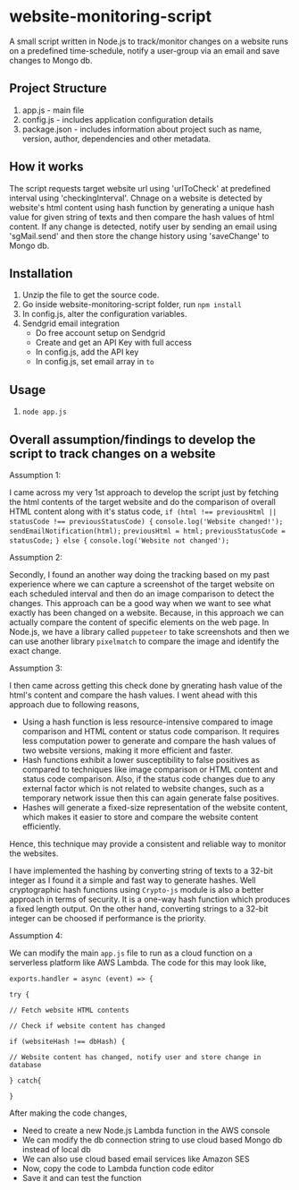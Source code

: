 # website-monitoring-script

A small script written in Node.js to track/monitor changes on a website runs on a predefined time-schedule, notify a user-group via an email and save changes to Mongo db.


## Project Structure

1. app.js - main file 
2. config.js - includes application configuration details
3. package.json - includes information about project such as name, version, author, dependencies and other metadata.

## How it works

The script requests target website url using 'urlToCheck' at predefined interval using 'checkingInterval'. Chnage on a website is detected by website's html content using hash function by generating a unique hash value for given string of texts and then compare the hash values of html content. If any change is detected, notify user by sending an email using 'sgMail.send' and then store the change history using 'saveChange' to Mongo db.

## Installation

1. Unzip the file to get the source code.
2. Go inside website-monitoring-script folder, run `npm install`
3. In config.js, alter the configuration variables.
4. Sendgrid email integration
    - Do free account setup on Sendgrid
    - Create and get an API Key with full access
    - In config.js, add the API key
    - In config.js, set email array in `to`

## Usage

1. `node app.js`

## Overall assumption/findings to develop the script to track changes on a website

Assumption 1:

I came across my very 1st approach to develop the script just by fetching the html contents of the target website and do the comparison of overall HTML content along with it's status code,
`if (html !== previousHtml || statusCode !== previousStatusCode) {`
      `console.log('Website changed!');`
      `sendEmailNotification(html);`
      `previousHtml = html;`
      `previousStatusCode = statusCode;`
    `} else {`
      `console.log('Website not changed');`
      
Assumption 2:

Secondly, I found an another way doing the tracking based on my past experience where we can capture a screenshot of the target website on each scheduled interval and then do an image comparison to detect the changes. This approach can be a good way when we want to see what exactly has been changed on a website. Because, in this approach we can actually compare the content of specific elements on the web page. In Node.js, we have a library called `puppeteer` to take screenshots and then we can use another library `pixelmatch` to compare the image and identify the exact change.

Assumption 3:

I then came across getting this check done by gnerating hash value of the html's content and compare the hash values. I went ahead with this approach due to following reasons,
- Using a hash function is less resource-intensive compared to image comparison and HTML content or status code comparison. It requires less computation power to generate and compare the hash values of two website versions, making it more efficient and faster.
- Hash functions exhibit a lower susceptibility to false positives as compared to techniques like image comparison or HTML content and status code comparison. Also, if the status code changes due to any external factor which is not related to website changes, such as a temporary network issue then this can again generate false positives.
- Hashes will generate a fixed-size representation of the website content, which makes it easier to store and compare the website content efficiently.

Hence, this technique may provide a consistent and reliable way to monitor the websites.

I have implemented the hashing by converting string of texts to a 32-bit integer as I found it a simple and fast way to generate hashes. Well cryptographic hash functions using `Crypto-js` module is also a better approach in terms of security. It is a one-way hash function which produces a fixed length output. On the other hand, converting strings to a 32-bit integer can be choosed if performance is the priority.

Assumption 4:

We can modify the main `app.js` file to run as a cloud function on a serverless platform like AWS Lambda. The code for this may look like,

`exports.handler = async (event) => {`

`try {`
  
`// Fetch website HTML contents`
     
`// Check if website content has changed`
     
`if (websiteHash !== dbHash) {`
     
`// Website content has changed, notify user and store change in database`
      
`} catch{`
     
`}`  

After making the code changes,
- Need to create a new Node.js Lambda function in the AWS console
- We can modify the db connection string to use cloud based Mongo db instead of local db
- We can also use cloud based email services like Amazon SES
- Now, copy the code to Lambda function code editor
- Save it and can test the function






